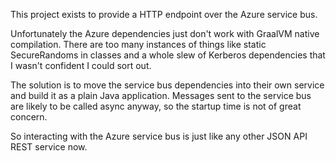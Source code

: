 This project exists to provide a HTTP endpoint over the Azure service bus.

Unfortunately the Azure dependencies just don't work with GraalVM native compilation. There are
too many instances of things like static SecureRandoms in classes and a whole slew of 
Kerberos dependencies that I wasn't confident I could sort out.

The solution is to move the service bus dependencies into their own service and build it as 
a plain Java application. Messages sent to the service bus are likely to be called async anyway,
so the startup time is not of great concern.

So interacting with the Azure service bus is just like any other JSON API REST service now.